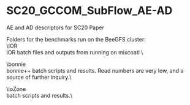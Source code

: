 # SC20_GCCOM_SubFlow_AE-AD
AE and AD descriptors for SC20 Paper

Folders for the benchmarks run on the BeeGFS cluster:\
\IOR\
IOR batch files and outputs from running on mixcoatl \

\bonnie\
bonnie++ batch scripts and results. Read numbers are very low, and a source of further inquiry.\

\ioZone\
batch scripts and results.\





